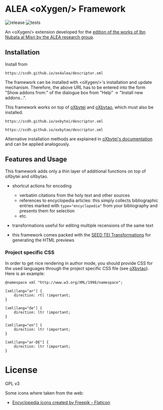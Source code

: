 # ALEA &lt;oXygen/> Framework #

![release](https://github.com/scdh/ox4alea/actions/workflows/release.yml/badge.svg)
![tests](https://github.com/scdh/ox4alea/actions/workflows/test-main.yml/badge.svg)


An &lt;oXygen/> extension developed for the [edition of the works of
Ibn Nubata al Misri by the ALEA research
group](https://www.uni-muenster.de/ALEA/DFGlangfristvorhaben/index.html).

## Installation

Install from

```
https://scdh.github.io/ox4alea/descriptor.xml
```


The framework can be installed with &lt;oXygen/>'s installation and
update mechanism. Therefore, the above URL has to be entered into
the form "Show addons from:" of the dialogue box from "Help" ->
"Install new addons...".

This framework works on top of
[oXbytei](https://github.com/scdh/oxbytei) and
[oXbytao](https://github.com/scdh/oxbytei), which must also be
installed.

```
https://scdh.github.io/oxbytei/descriptor.xml
```

```
https://scdh.github.io/oxbytao/descriptor.xml
```

Alternative installation methods are explained in [oXbytei's
documentation](https://github.com/SCDH/oxbytei#installation) and can
be applied analogously.


## Features and Usage ##

This framework adds only a thin layer of additional functions on top
of oXbytei and oXbytao.

- shortcut actions for encoding
  - verbatim citations from the holy text and other sources
  - references to encyclopedia articles: this simply collects
    bibliographic entries marked with `type="encyclopedia"` from your
    bibliography and presents them for selection
  - etc.
  
- transformations useful for editing multiple recensions of the same text

- this framework comes packed with the [SEED TEI
  Transformations](https://github.com/scdh/seed-tei-transformations)
  for generating the HTML previews

### Project specific CSS ###

In order to get nice rendering in author mode, you should provide CSS
for the used languages through the project specific CSS file (see
[oXbytao](https://github.com/scdh/oxbytao#css)). Here is an example:

```{css}
@namespace xml "http://www.w3.org/XML/1998/namespace";

[xml|lang="ar"] {
    direction: rtl !important;
}

[xml|lang="de"] {
    direction: ltr !important;
}

[xml|lang="en"] {
    direction: ltr !important;
}

[xml|lang="ar-DE"] {
    direction: ltr !important;
}
```

# License #

GPL v3

Some icons where taken from the web:

- [Encyclopedia icons created by Freepik - Flaticon](https://www.flaticon.com/free-icons/encyclopedia)
